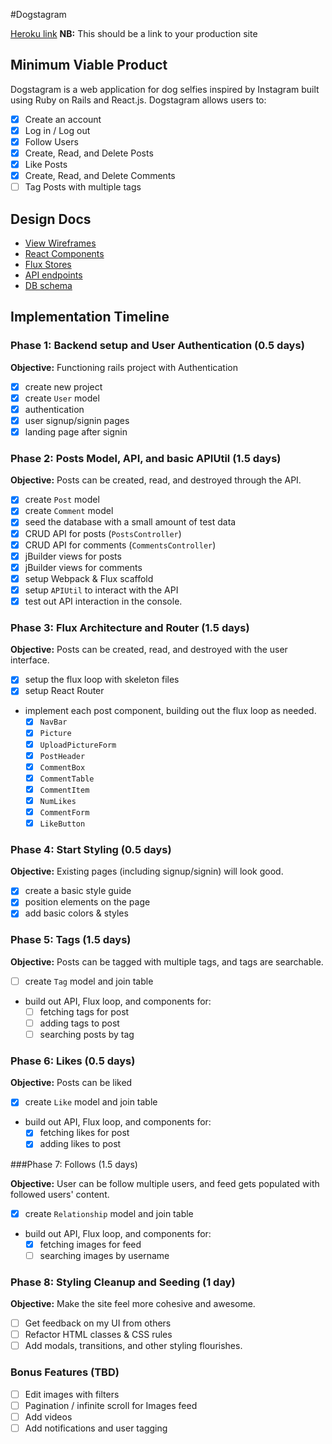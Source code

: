 #Dogstagram

[Heroku link][heroku] **NB:** This should be a link to your production site

[heroku]: http://www.herokuapp.com

## Minimum Viable Product

Dogstagram is a web application for dog selfies inspired by Instagram built
using Ruby on Rails and React.js. Dogstagram allows users to:

- [x] Create an account
- [x] Log in / Log out
- [x] Follow Users
- [x] Create, Read, and Delete Posts
- [x] Like Posts
- [x] Create, Read, and Delete Comments
- [ ] Tag Posts with multiple tags

## Design Docs
* [View Wireframes][views]
* [React Components][components]
* [Flux Stores][stores]
* [API endpoints][api-endpoints]
* [DB schema][schema]

[views]: ./docs/views.md
[components]: ./docs/components.md
[stores]: ./docs/stores.md
[api-endpoints]: ./docs/api-endpoints.md
[schema]: ./docs/schema.md

## Implementation Timeline

### Phase 1: Backend setup and User Authentication (0.5 days)

**Objective:** Functioning rails project with Authentication

- [x] create new project
- [x] create `User` model
- [x] authentication
- [x] user signup/signin pages
- [x] landing page after signin

### Phase 2: Posts Model, API, and basic APIUtil (1.5 days)

**Objective:** Posts can be created, read, and destroyed through
the API.

- [x] create `Post` model
- [x] create `Comment` model
- [x] seed the database with a small amount of test data
- [x] CRUD API for posts (`PostsController`)
- [x] CRUD API for comments (`CommentsController`)
- [x] jBuilder views for posts
- [x] jBuilder views for comments
- [x] setup Webpack & Flux scaffold
- [x] setup `APIUtil` to interact with the API
- [x] test out API interaction in the console.

### Phase 3: Flux Architecture and Router (1.5 days)

**Objective:** Posts can be created, read, and destroyed with the
user interface.

- [x] setup the flux loop with skeleton files
- [x] setup React Router
- implement each post component, building out the flux loop as needed.
  - [x] `NavBar`
  - [x] `Picture`
  - [x] `UploadPictureForm`
  - [x] `PostHeader`
  - [x] `CommentBox`
  - [x] `CommentTable`
  - [x] `CommentItem`
  - [x] `NumLikes`
  - [x] `CommentForm`
  - [x] `LikeButton`

### Phase 4: Start Styling (0.5 days)

**Objective:** Existing pages (including signup/signin) will look good.

- [x] create a basic style guide
- [x] position elements on the page
- [x] add basic colors & styles

### Phase 5: Tags (1.5 days)

**Objective:** Posts can be tagged with multiple tags, and tags are searchable.

- [ ] create `Tag` model and join table
- build out API, Flux loop, and components for:
  - [ ] fetching tags for post
  - [ ] adding tags to post
  - [ ] searching posts by tag

### Phase 6: Likes (0.5 days)

**Objective:** Posts can be liked

- [x] create `Like` model and join table
- build out API, Flux loop, and components for:
  - [x] fetching likes for post
  - [x] adding likes to post

###Phase 7: Follows (1.5 days)

**Objective:** User can be follow multiple users, and feed gets populated with followed users' content.

- [x] create `Relationship` model and join table
- build out API, Flux loop, and components for:
  - [x] fetching images for feed
  - [ ] searching images by username

### Phase 8: Styling Cleanup and Seeding (1 day)

**Objective:** Make the site feel more cohesive and awesome.

- [ ] Get feedback on my UI from others
- [ ] Refactor HTML classes & CSS rules
- [ ] Add modals, transitions, and other styling flourishes.

### Bonus Features (TBD)
- [ ] Edit images with filters
- [ ] Pagination / infinite scroll for Images feed
- [ ] Add videos
- [ ] Add notifications and user tagging

[phase-one]: ./docs/phases/phase1.md
[phase-two]: ./docs/phases/phase2.md
[phase-three]: ./docs/phases/phase3.md
[phase-four]: ./docs/phases/phase4.md
[phase-five]: ./docs/phases/phase5.md
[phase-six]: ./docs/phases/phase6.md
